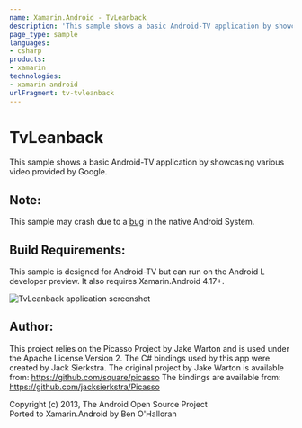 ```yaml
---
name: Xamarin.Android - TvLeanback
description: 'This sample shows a basic Android-TV application by showcasing various video provided by Google. Note: This sample may crash due to a bug in the...'
page_type: sample
languages:
- csharp
products:
- xamarin
technologies:
- xamarin-android
urlFragment: tv-tvleanback
---
```

# TvLeanback
This sample shows a basic Android-TV application by showcasing various video provided by Google. 


## Note:
This sample may crash due to a [bug](https://code.google.com/p/android/issues/detail?id=73920) in the native Android System. 

## Build Requirements:
This sample is designed for Android-TV but can run on the Android L developer preview. It also requires Xamarin.Android 4.17+.

![TvLeanback application screenshot](Screenshots/home.png "TvLeanback application screenshot")

## Author:
This project relies on the Picasso Project by Jake Warton and is used under the Apache License Version 2. The C# bindings used by this app were created by Jack Sierkstra.
The original project by Jake Warton is available from: https://github.com/square/picasso
The bindings are available from: https://github.com/jacksierkstra/Picasso

Copyright (c) 2013, The Android Open Source Project  
Ported to Xamarin.Android by Ben O'Halloran
